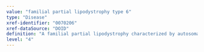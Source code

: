 ```yaml
---
value: "familial partial lipodystrophy type 6"
type: "Disease"
xref-identifier: "0070206"
xref-dataSource: "DOID"
definition: "A familial partial lipodystrophy characterized by autosomal recessive inheritance that has_material_basis_in mutation in the LIPE gene on chromosome 19q13."
level: "4"
---
```

